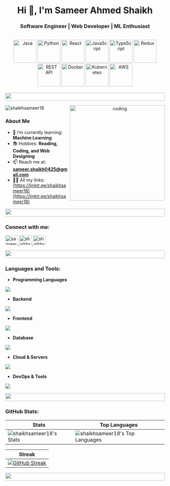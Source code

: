 

<h1 align="center">Hi 👋, I'm Sameer Ahmed Shaikh</h1>
<h3 align="center">Software Engineer | Web Developer | ML Enthusiast</h3>

<br>

<div align="center">
  <img src="https://techstack-generator.vercel.app/java-icon.svg" alt="Java" width="72" height="72" />
  <img src="https://techstack-generator.vercel.app/python-icon.svg" alt="Python" width="72" height="72" />
  <img src="https://techstack-generator.vercel.app/react-icon.svg" alt="React" width="72" height="72" />
  <img src="https://techstack-generator.vercel.app/js-icon.svg" alt="JavaScript" width="72" height="72" />
  <img src="https://techstack-generator.vercel.app/ts-icon.svg" alt="TypeScript" width="72" height="72" />
  <img src="https://techstack-generator.vercel.app/redux-icon.svg" alt="Redux" width="72" height="72" />
  <img src="https://techstack-generator.vercel.app/restapi-icon.svg" alt="REST API" width="72" height="72" />
  <img src="https://techstack-generator.vercel.app/docker-icon.svg" alt="Docker" width="72" height="72" />
  <img src="https://techstack-generator.vercel.app/kubernetes-icon.svg" alt="Kubernetes" width="72" height="72" />
  <img src="https://techstack-generator.vercel.app/aws-icon.svg" alt="AWS" width="72" height="72" />
</div>


<br>

<img src="https://i.imgur.com/dBaSKWF.gif" height="25" width="100%">

<div>
  <div align="center">
    <img align="right" alt="coding" width="300" src="https://user-images.githubusercontent.com/55389276/140866485-8fb1c876-9a8f-4d6a-98dc-08c4981eaf70.gif">
  </div>

  <p align="left">
    <img src="https://komarev.com/ghpvc/?username=shaikhsameer18&label=Profile%20views&color=28a745&style=flat" alt="shaikhsameer18" />
  </p>

### About Me

- 🌱 I’m currently learning: **Machine Learning**
- 📚 Hobbies: **Reading, Coding, and Web Designing**
- 📫 Reach me at: **[sameer.shaikh0425@gmail.com](mailto:sameer.shaikh0425@gmail.com)**
- 👨‍💻 All my links: [https://linktr.ee/shaikhsameer18](https://linktr.ee/shaikhsameer18)
</div>

<img src="https://i.imgur.com/dBaSKWF.gif" height="25" width="100%">

### Connect with me:
<p align="left">
  <a href="https://linkedin.com/in/sameerahmed08" target="_blank">
    <img src="https://raw.githubusercontent.com/rahuldkjain/github-profile-readme-generator/master/src/images/icons/Social/linked-in-alt.svg" alt="sameerahmed08" height="30" width="40" />
  </a>
  <a href="https://www.hackerrank.com/shaikhsameer18" target="_blank">
    <img src="https://raw.githubusercontent.com/rahuldkjain/github-profile-readme-generator/master/src/images/icons/Social/hackerrank.svg" alt="shaikhsameer18" height="30" width="40" />
  </a>
  <a href="https://www.leetcode.com/shaikhsameer15" target="_blank">
    <img src="https://raw.githubusercontent.com/rahuldkjain/github-profile-readme-generator/master/src/images/icons/Social/leet-code.svg" alt="shaikhsameer18" height="30" width="40" />
  </a>
</p>


<img src="https://i.imgur.com/dBaSKWF.gif" height="25" width="100%">


### Languages and Tools:

- **Programming Languages**  
<p align="left">
  <a href="https://skillicons.dev">
    <img src="https://skillicons.dev/icons?i=java,nodejs,ts,js,python,c,cpp" />
  </a>
</p>

- **Backend**  
<p align="left">
  <a href="https://skillicons.dev">
    <img src="https://skillicons.dev/icons?i=express,django,flask,php,npm,graphql" />
  </a>
</p>

- **Frontend**  
<p align="left">
  <a href="https://skillicons.dev">
    <img src="https://skillicons.dev/icons?i=react,nextjs,redux,tailwind,bootstrap,materialui,jquery,html,css,sass" />
  </a>
</p>

- **Database**  
<p align="left">
  <a href="https://skillicons.dev">
    <img src="https://skillicons.dev/icons?i=mongodb,mysql,postgres" />
  </a>
</p>

- **Cloud & Servers**  
<p align="left">
  <a href="https://skillicons.dev">
    <img src="https://skillicons.dev/icons?i=aws,firebase,vercel,netlify,cloudflare" />
  </a>
</p>

- **DevOps & Tools**  
<p align="left">
  <a href="https://skillicons.dev">
    <img src="https://skillicons.dev/icons?i=git,github,docker,vscode,postman,jenkins,kubernetes,terraform,linux,redhat" />
  </a>
</p>


<img src="https://i.imgur.com/dBaSKWF.gif" height="25" width="100%">


### GitHub Stats:

<div align="center">

| Stats | Top Languages |
|-------|---------------|
| ![shaikhsameer18's Stats](https://github-readme-stats.vercel.app/api?username=shaikhsameer18&theme=onedark&show_icons=true&hide_border=false&count_private=true) | ![shaikhsameer18's Top Languages](https://github-readme-stats.vercel.app/api/top-langs/?username=shaikhsameer18&theme=onedark&show_icons=true&hide_border=false&layout=compact) |

</div>

<div align="center">

| Streak |
|--------|
| [![GitHub Streak](https://streak-stats.demolab.com?user=shaikhsameer18&theme=onedark&hide_total_contributions=true)](https://git.io/streak-stats) |

</div>



<img src="https://i.imgur.com/dBaSKWF.gif" height="25" width="100%">

